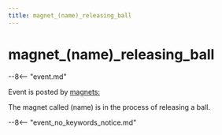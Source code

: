 ```yaml
---
title: magnet_(name)_releasing_ball
---
```


# magnet_(name)\_releasing_ball


--8<-- "event.md"

Event is posted by [magnets:](../config/magnets.md)

The magnet called (name) is in the process of releasing a ball.

--8<-- "event_no_keywords_notice.md"
